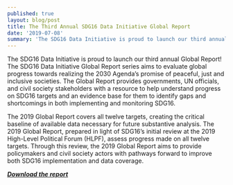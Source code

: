 ```yaml
---
published: true
layout: blog/post
title: The Third Annual SDG16 Data Initiative Global Report
date: '2019-07-08'
summary: 'The SDG16 Data Initiative is proud to launch our third annual Global Report! '
---
```


The SDG16 Data Initiative is proud to launch our third annual Global Report! The SDG16 Data Initiative Global Report series aims to evaluate global progress towards realizing the 2030 Agenda’s promise of peaceful, just and inclusive societies. The Global Report provides governments, UN officials, and civil society stakeholders with a resource to help understand progress on SDG16 targets and an evidence base for them to identify gaps and shortcomings in both implementing and monitoring SDG16.

The 2019 Global Report covers all twelve targets, creating the critical baseline of available data necessary for future substantive analysis. The 2019 Global Report, prepared in light of SDG16’s initial review at the 2019 High-Level Political Forum (HLPF), assess progress made on all twelve targets. Through this review, the 2019 Global Report aims to provide policymakers and civil society actors with pathways forward to improve both SDG16 implementation and data coverage.

**_[Download the report](https://drive.google.com/file/d/1FuVB6Bd1mUdBnjWK18ytmdnyu3H8vgc8/view?usp=sharing)_**
